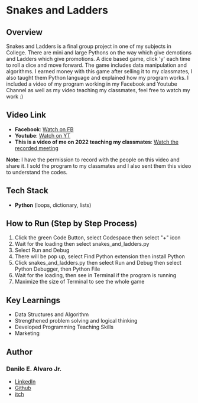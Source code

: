 
# Snakes and Ladders
## Overview
Snakes and Ladders is a final group project in one of my subjects in College. There are mini and large Pythons on the way which give demotions and Ladders which give promotions. A dice based game, click 'y' each time to roll a dice and move forward. The game includes
data manipulation and algorithms. I earned money with this game after selling it to my classmates, I also taught them Python language and explained how my program works. I included a video of my program working in my Facebook and Youtube Channel as well as my video teaching my classmates, feel free to watch my work :) 
## Video Link
- **Facebook**: [Watch on FB](https://www.facebook.com/share/v/1CrK9MEjZW/)
- **Youtube**: [Watch on YT](https://www.youtube.com/watch?v=GhApr2gbvSQ)
- **This is a video of me on 2022 teaching my classmates**: [Watch the recorded meeting](https://youtu.be/WvVE1GdGs2I)


**Note:**    I have the permission to record with the people on this video and share it. I sold the program to my classmates and I also sent them this video to understand the codes.
## Tech Stack
- **Python** (loops, dictionary, lists)
## How to Run (Step by Step Process)
1. Click the green Code Button, select Codespace then select "+" icon
2. Wait for the loading then select snakes_and_ladders.py
3. Select Run and Debug
4. There will be pop up, select Find Python extension then install Python
5. Click snakes_and_ladders.py then select Run and Debug then select Python Debugger, then Python File
6. Wait for the loading, then see in Terminal if the program is running
7. Maximize the size of Terminal to see the whole game
## Key Learnings
- Data Structures and Algorithm
- Strengthened problem solving and logical thinking
- Developed Programming Teaching Skills
- Marketing
## Author
### Danilo E. Alvaro Jr.
- [LinkedIn](https://www.linkedin.com/in/danilo-alvaro-16b17534b/)
- [Github](https://github.com/Dan013577947)
- [itch](https://danilo031717.itch.io/)


